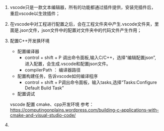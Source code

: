 1. vscode只是一款文本编辑器，所有的功能都通过插件提供，安装完插件后，重启vscode以生效插件；

2. 在vscode中对工程进行配置之后，会在工程文件夹中产生.vscode文件夹，里面是.json文件，json文件中的配置对文件夹中的代码文件产生作用；

3. 配置C++开发换环境
   - 配置编译器
     - control + shift + P 调出命令面板,输入C/C++，选择“编辑配置json”,进入配置，会生成.vscode和配置json文件。
     - compilerPath  ： 编译器路径
   - 配置构建任务，告诉vscode如何编译程序
     - control + shift + P调出命令面板，输入tasks,选择“Tasks:Configure Default Build Task”
   - 配置调试
   
   vscode 配置 cmake、cpp开发环境 参考：https://computingonplains.wordpress.com/building-c-applications-with-cmake-and-visual-studio-code/
   
4. 